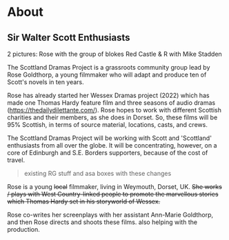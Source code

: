 # About

## Sir Walter Scott Enthusiasts

2 pictures: Rose with the group of blokes Red Castle & R with Mike Stadden

The Scottland Dramas Project is a grassroots community group lead by Rose Goldthorp, a young filmmaker who will adapt and produce ten of Scott's novels in ten years.

Rose has already started her Wessex Dramas project (2022) which has made one Thomas Hardy feature film and three seasons of audio dramas (https://thedailydilettante.com/). Rose hopes to work with different Scottish charities and their members, as she does in Dorset. So, these films will be 95% Scottish, in terms of source material, locations, casts, and crews.

The Scottland Dramas Project will be working with Scott and 'Scottland' enthusiasts from all over the globe. It will be concentrating, however, on a core of Edinburgh and S.E. Borders supporters, because of the cost of travel.

> existing RG stuff and asa boxes with these changes

Rose is a young ~~local~~ filmmaker, living in Weymouth, Dorset, UK. ~~She works / plays with West Country-linked people to promote the marvellous stories which Thomas Hardy set in his storyworld of Wessex.~~ 

Rose co-writes her screenplays with her assistant Ann-Marie Goldthorp, and then Rose directs and shoots these films. also helping with the production.

